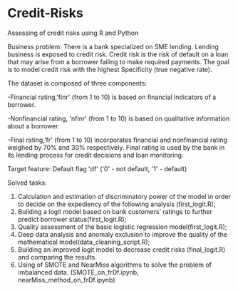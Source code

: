 # Credit-Risks
Assessing of credit risks using R and Python

Business problem: There is a bank specialized on SME lending. Lending business is exposed to credit risk. Credit risk is the risk of 
default on a loan that may arise from a borrower failing to make required payments. 
The goal is to model credit risk with the highest Specificity (true negative rate).

The dataset is composed of three components:

-Financial rating,'finr' (from 1 to 10) is based on financial indicators of a borrower.

-Nonfinancial rating, 'nfinr' (from 1 to 10) is based on qualitative information about a borrower.

-Final rating,'fr' (from 1 to 10) incorporates financial and nonfinancial rating weighed by 70% and 30% respectively. Final rating is used by the bank in its lending process for credit decisions and loan monitoring.

Target feature: Default flag  'df' ('0' - not default, '1' - default)

Solved tasks:
1. Calculation and estimation of discriminatory power of the model in order to decide on the expediency of the following analysis (first_logit.R);
2. Building a logit model based on bank customers’ ratings to further predict borrower status(first_logit.R);
3. Quality assessment of the basic logistic regression model(first_logit.R);
4. Deep data analysis and anomaly exclusion to improve the quality of the mathematical model(data_cleaning_script.R);
5. Building an improved logit model to decrease credit risks (final_logit.R) and comparing the results.
6. Using of SMOTE and NearMiss algorithms to solve the problem of imbalanced data. (SMOTE_on_frDf.ipynb, nearMiss_method_on_frDf.ipynb)

